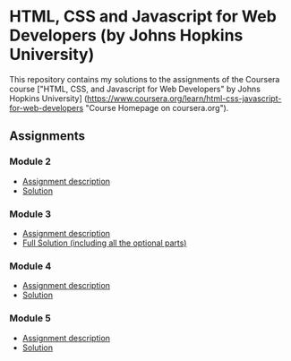 # HTML, CSS and Javascript for Web Developers (by Johns Hopkins University)

This repository contains my solutions to the assignments of the Coursera course
["HTML, CSS, and Javascript for Web Developers" by Johns Hopkins University]
(https://www.coursera.org/learn/html-css-javascript-for-web-developers "Course
Homepage on coursera.org").

## Assignments

### Module 2
* [Assignment description](./assignment%20descriptions/assignment2/Assignment-2.md)
* [Solution](https://anshul-garg2299.github.io/html-css-javascript-for-web-developers/module2-solution/)

### Module 3
* [Assignment description](./descriptions/assignment3/Assignment-3.md)
* [Full Solution (including all the optional parts)](https://anshul-garg2299.github.io/html-css-javascript-for-web-developers/module3-solution/)

### Module 4
* [Assignment description](./descriptions/assignment4/Assignment-4.md)
* [Solution](https://anshul-garg2299.github.io/html-css-javascript-for-web-developers/module4-solution/harder/)

### Module 5
* [Assignment description](./descriptions/assignment5/Assignment-5.md)
* [Solution](https://anshul-garg2299.github.io/html-css-javascript-for-web-developers/module5-solution/)
